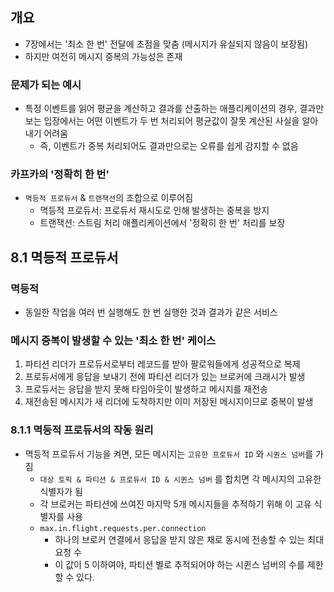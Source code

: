## 개요

- 7장에서는 '최소 한 번' 전달에 초점을 맞춤 (메시지가 유실되지 않음이 보장됨)
- 하지만 여전히 메시지 중복의 가능성은 존재

### 문제가 되는 예시

- 특정 이벤트를 읽어 평균을 계산하고 결과를 산출하는 애플리케이션의 경우, 결과만 보는 입장에서는 어떤 이벤트가 두 번 처리되어 평균값이 잘못 계산된 사실을 알아내기 어려움
    - 즉, 이벤트가 중복 처리되어도 결과만으로는 오류를 쉽게 감지할 수 없음

### 카프카의 '정확히 한 번'

- `멱등적 프로듀서` & `트랜잭션`의 조합으로 이루어짐
    - 멱등적 프로듀서: 프로듀서 재시도로 인해 발생하는 중복을 방지
    - 트랜잭션: 스트림 처리 애플리케이션에서 '정확히 한 번' 처리를 보장

## 8.1 멱등적 프로듀서

### 멱등적

- 동일한 작업을 여러 번 실행해도 한 번 실행한 것과 결과가 같은 서비스

### 메시지 중복이 발생할 수 있는 '최소 한 번' 케이스

1. 파티션 리더가 프로듀서로부터 레코드를 받아 팔로워들에게 성공적으로 복제
2. 프로듀서에게 응답을 보내기 전에 파티션 리더가 있는 브로커에 크래시가 발생
3. 프로듀서는 응답을 받지 못해 타임아웃이 발생하고 메시지를 재전송
4. 재전송된 메시지가 새 리더에 도착하지만 이미 저장된 메시지이므로 중복이 발생

### 8.1.1 멱등적 프로듀서의 작동 원리

- 멱등적 프로듀서 기능을 켜면, 모든 메시지는 `고유한 프로듀서 ID` 와 `시퀀스 넘버`를 가짐
    - `대상 토픽 & 파티션 & 프로듀서 ID & 시퀸스 넘버` 를 합치면 각 메시지의 고유한 식별자가 됨
    - 각 브로커는 파티션에 쓰여진 마지막 5개 메시지들을 추적하기 위해 이 고유 식별자를 사용
    - `max.in.flight.requests.per.connection`
        - 하나의 브로커 연결에서 응답을 받지 않은 채로 동시에 전송할 수 있는 최대 요청 수
        - 이 값이 5 이하여야, 파티션 별로 추적되어야 하는 시퀸스 넘버의 수를 제한할 수 있다.